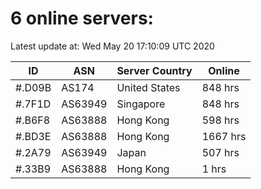# 6 online servers:

Latest update at: Wed May 20 17:10:09 UTC 2020

| ID | ASN | Server Country | Online |
| -- | --- | -------------- | ------ |
| #.D09B | AS174 | United States | 848 hrs |
| #.7F1D | AS63949 | Singapore | 848 hrs |
| #.B6F8 | AS63888 | Hong Kong | 598 hrs |
| #.BD3E | AS63888 | Hong Kong | 1667 hrs |
| #.2A79 | AS63949 | Japan | 507 hrs |
| #.33B9 | AS63888 | Hong Kong | 1 hrs |

